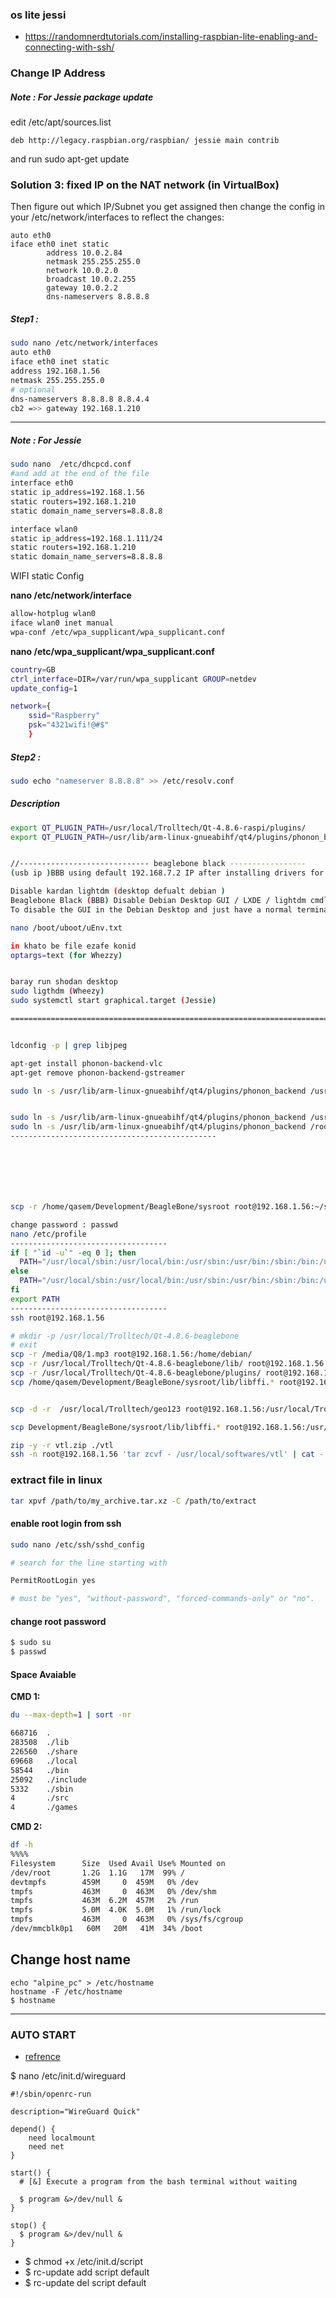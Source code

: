 ### os lite jessi
* https://randomnerdtutorials.com/installing-raspbian-lite-enabling-and-connecting-with-ssh/
### Change IP Address

##### Note : For Jessie package update 
edit /etc/apt/sources.list
```bashe
deb http://legacy.raspbian.org/raspbian/ jessie main contrib
```
and run sudo apt-get update

### Solution 3: fixed IP on the NAT network (in VirtualBox)
Then figure out which IP/Subnet you get assigned then change the config in your /etc/network/interfaces to reflect the changes: 
```
auto eth0
iface eth0 inet static
        address 10.0.2.84
        netmask 255.255.255.0
        network 10.0.2.0
        broadcast 10.0.2.255
        gateway 10.0.2.2
        dns-nameservers 8.8.8.8
```


##### Step1 :
```bash
sudo nano /etc/network/interfaces
auto eth0
iface eth0 inet static
address 192.168.1.56
netmask 255.255.255.0
# optional 
dns-nameservers 8.8.8.8 8.8.4.4
cb2 =>> gateway 192.168.1.210
```
_______
##### Note : For Jessie
```bash
sudo nano  /etc/dhcpcd.conf
#and add at the end of the file
interface eth0
static ip_address=192.168.1.56
static routers=192.168.1.210
static domain_name_servers=8.8.8.8

interface wlan0
static ip_address=192.168.1.111/24
static routers=192.168.1.210
static domain_name_servers=8.8.8.8

```
WIFI static Config <br>

**nano /etc/network/interface**
```bash
allow-hotplug wlan0
iface wlan0 inet manual
wpa-conf /etc/wpa_supplicant/wpa_supplicant.conf
```
**nano /etc/wpa_supplicant/wpa_supplicant.conf**
```bash
country=GB
ctrl_interface=DIR=/var/run/wpa_supplicant GROUP=netdev
update_config=1

network={
    ssid="Raspberry"
    psk="4321wifi!@#$"
    }
```
##### Step2 :
```bash
sudo echo "nameserver 8.8.8.8" >> /etc/resolv.conf 
```
##### Description
```bash 
export QT_PLUGIN_PATH=/usr/local/Trolltech/Qt-4.8.6-raspi/plugins/
export QT_PLUGIN_PATH=/usr/lib/arm-linux-gnueabihf/qt4/plugins/phonon_backend


//----------------------------- beaglebone black -----------------
(usb ip )BBB using default 192.168.7.2 IP after installing drivers for this board. 

Disable kardan lightdm (desktop defualt debian )
Beaglebone Black (BBB) Disable Debian Desktop GUI / LXDE / lightdm cmdline=systemd.unit=multi-user.target (for Jessie)
To disable the GUI in the Debian Desktop and just have a normal terminal login, put the following into /boot/uboot/uEnv.txt 

nano /boot/uboot/uEnv.txt

in khato be file ezafe konid
optargs=text (for Whezzy) 


baray run shodan desktop
sudo ligthdm (Wheezy)
sudo systemctl start graphical.target (Jessie)

=======================================================================


ldconfig -p | grep libjpeg

apt-get install phonon-backend-vlc
apt-get remove phonon-backend-gstreamer

sudo ln -s /usr/lib/arm-linux-gnueabihf/qt4/plugins/phonon_backend /usr/local/Trolltech/Qt-4.8.6-raspi/plugins/phonon_backend


sudo ln -s /usr/lib/arm-linux-gnueabihf/qt4/plugins/phonon_backend /usr/bin
sudo ln -s /usr/lib/arm-linux-gnueabihf/qt4/plugins/phonon_backend /root/phonon_backend
----------------------------------------------







scp -r /home/qasem/Development/BeagleBone/sysroot root@192.168.1.56:~/sysroot

change password : passwd
nano /etc/profile
-----------------------------------
if [ "`id -u`" -eq 0 ]; then
  PATH="/usr/local/sbin:/usr/local/bin:/usr/sbin:/usr/bin:/sbin:/bin:/usr/local/Trolltech/Qt-4.8.6-beaglebone/lib"
else
  PATH="/usr/local/sbin:/usr/local/bin:/usr/sbin:/usr/bin:/sbin:/bin:/usr/local/games:/usr/games:/usr/local/Trolltech/Qt-4.8.6-beaglebone/lib"
fi
export PATH
-----------------------------------
ssh root@192.168.1.56

# mkdir -p /usr/local/Trolltech/Qt-4.8.6-beaglebone
# exit
scp -r /media/Q8/1.mp3 root@192.168.1.56:/home/debian/
scp -r /usr/local/Trolltech/Qt-4.8.6-beaglebone/lib/ root@192.168.1.56:/usr/local/Trolltech/Qt-4.8.6-beaglebone
scp -r /usr/local/Trolltech/Qt-4.8.6-beaglebone/plugins/ root@192.168.1.56:/usr/local/Trolltech/Qt-4.8.6-beaglebone
scp /home/qasem/Development/BeagleBone/sysroot/lib/libffi.* root@192.168.1.56:/usr/lib/


scp -d -r  /usr/local/Trolltech/geo123 root@192.168.1.56:/usr/local/Trolltech/

scp Development/BeagleBone/sysroot/lib/libffi.* root@192.168.1.56:/usr/lib/

zip -y -r vtl.zip ./vtl
ssh -n root@192.168.1.56 'tar zcvf - /usr/local/softwares/vtl' | cat - > localZip.tar.gz
```
### extract file in linux 
```bash 
tar xpvf /path/to/my_archive.tar.xz -C /path/to/extract

```
#### enable root login from ssh
```bash
sudo nano /etc/ssh/sshd_config

# search for the line starting with

PermitRootLogin yes 

# must be "yes", "without-password", "forced-commands-only" or "no".

```
#### change root password 
```bash
$ sudo su
$ passwd
```
#### Space Avaiable 
**CMD 1:**
```bash
du --max-depth=1 | sort -nr

668716  .
283508  ./lib
226560  ./share
69668   ./local
58544   ./bin
25092   ./include
5332    ./sbin
4       ./src
4       ./games

```
**CMD 2:**
```bash
df -h
%%%%
Filesystem      Size  Used Avail Use% Mounted on
/dev/root       1.2G  1.1G   17M  99% /
devtmpfs        459M     0  459M   0% /dev
tmpfs           463M     0  463M   0% /dev/shm
tmpfs           463M  6.2M  457M   2% /run
tmpfs           5.0M  4.0K  5.0M   1% /run/lock
tmpfs           463M     0  463M   0% /sys/fs/cgroup
/dev/mmcblk0p1   60M   20M   41M  34% /boot

```

## Change host name 
```
echo "alpine_pc" > /etc/hostname
hostname -F /etc/hostname
$ hostname
```
---
### AUTO START 
* [refrence][1]

$ nano /etc/init.d/wireguard
```
#!/sbin/openrc-run

description="WireGuard Quick"

depend() {
    need localmount
    need net
}

start() {
  # [&] Execute a program from the bash terminal without waiting 
     
  $ program &>/dev/null & 
}

stop() {
  $ program &>/dev/null &
}
```
* $ chmod +x /etc/init.d/script
* $ rc-update add script default
* $ rc-update del script default


[1]:https://wiki.gentoo.org/wiki/OpenRC
